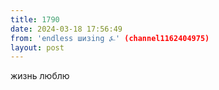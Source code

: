 ```yaml
---
title: 1790
date: 2024-03-18 17:56:49
from: 'endless шизing ⍼' (channel1162404975)
layout: post
---
```


жизнь люблю
